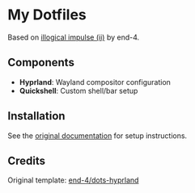 # My Dotfiles

Based on [illogical impulse (ii)](https://github.com/end-4/dots-hyprland) by end-4.

## Components

- **Hyprland**: Wayland compositor configuration
- **Quickshell**: Custom shell/bar setup

## Installation

See the [original documentation](https://ii.clsty.link/en/) for setup instructions.

## Credits

Original template: [end-4/dots-hyprland](https://github.com/end-4/dots-hyprland)
